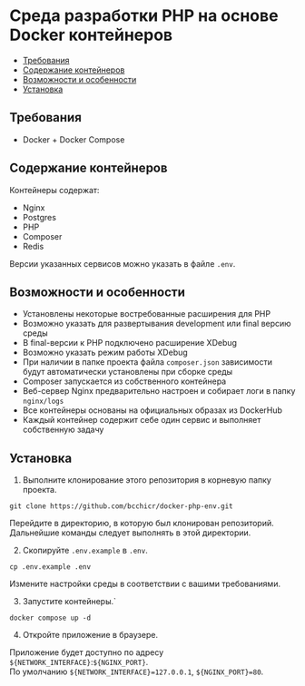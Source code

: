 # Среда разработки PHP на основе Docker контейнеров

- [Требования](#Требования)
- [Содержание контейнеров](#Содержание-контейнеров)
- [Возможности и особенности](#Возможности-и-особенности)
- [Установка](#Установка)

## Требования

- Docker + Docker Compose

## Содержание контейнеров

Контейнеры содержат:

- Nginx
- Postgres
- PHP
- Composer
- Redis

Версии указанных сервисов можно указать в файле `.env`.

## Возможности и особенности

- Установлены некоторые востребованные расширения для PHP
- Возможно указать для развертывания development или final версию среды
- В final-версии к PHP подключено расширение XDebug
- Возможно указать режим работы XDebug
- При наличии в папке проекта файла `composer.json` зависимости будут автоматически установлены при сборке среды
- Composer запускается из собственного контейнера
- Веб-сервер Nginx предварительно настроен и собирает логи в папку `nginx/logs`
- Все контейнеры основаны на официальных образах из DockerHub
- Каждый контейнер содержит себе один сервис и выполняет собственную задачу

## Установка

1. Выполните клонирование этого репозитория в корневую папку проекта.

```shell script
git clone https://github.com/bcchicr/docker-php-env.git
```

Перейдите в директорию, в которую был клонирован репозиторий. Дальнейшие команды следует выполнять в этой директории.

2. Скопируйте `.env.example` в `.env`.

```shell script
cp .env.example .env
```

Измените настройки среды в соответствии с вашими требованиями.

3. Запустите контейнеры.`

```shell script
docker compose up -d
```

4. Откройте приложение в браузере.

Приложение будет доступно по адресу `${NETWORK_INTERFACE}`:`${NGINX_PORT}`.  
По умолчанию `${NETWORK_INTERFACE}=127.0.0.1`, `${NGINX_PORT}=80`.
